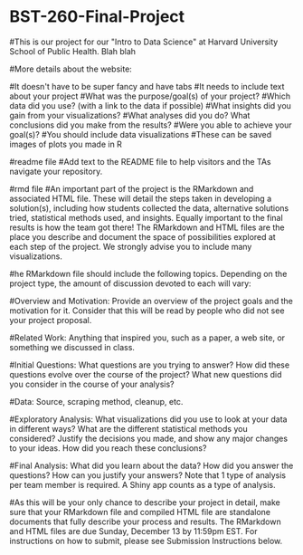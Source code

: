# BST-260-Final-Project

#This is our project for our "Intro to Data Science" at Harvard University School of Public Health. Blah blah

#More details about the website:

#It doesn't have to be super fancy and have tabs
#It needs to include text about your project
#What was the purpose/goal(s) of your project?
#Which data did you use? (with a link to the data if possible)
#What insights did you gain from your visualizations?
#What analyses did you do? What conclusions did you make from the results?
#Were you able to achieve your goal(s)? 
#You should include data visualizations
#These can be saved images of plots you made in R

#readme file
#Add text to the README file to help visitors and the TAs navigate your repository.

#rmd file 
#An important part of the project is the RMarkdown and associated HTML file. These will detail the steps taken in developing a solution(s), including how students collected the data, alternative solutions tried, statistical methods used, and insights. Equally important to the final results is how the team got there! The RMarkdown and HTML files are the place you describe and document the space of possibilities explored at each step of the project. We strongly advise you to include many visualizations.

#he RMarkdown file should include the following topics. Depending on the project type, the amount of discussion devoted to each will vary:

#Overview and Motivation: Provide an overview of the project goals and the motivation for it. Consider that this will be read by people who did not see your project proposal.

#Related Work: Anything that inspired you, such as a paper, a web site, or something we discussed in class.

#Initial Questions: What questions are you trying to answer? How did these questions evolve over the course of the project? What new questions did you consider in the course of your analysis?

#Data: Source, scraping method, cleanup, etc.

#Exploratory Analysis: What visualizations did you use to look at your data in different ways? What are the different statistical methods you considered? Justify the decisions you made, and show any major changes to your ideas. How did you reach these conclusions?

#Final Analysis: What did you learn about the data? How did you answer the questions? How can you justify your answers? Note that 1 type of analysis per team member is required. A Shiny app counts as a type of analysis.

#As this will be your only chance to describe your project in detail, make sure that your RMarkdown file and compiled HTML file are standalone documents that fully describe your process and results. The RMarkdown and HTML files are due Sunday, December 13 by 11:59pm EST. For instructions on how to submit, please see Submission Instructions below.
